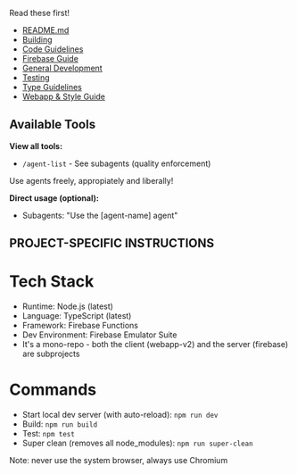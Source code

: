 Read these first!

- [README.md](README.md)
- [Building](docs/guides/building.md)
- [Code Guidelines](docs/guides/code.md)
- [Firebase Guide](docs/guides/firebase.md)
- [General Development](docs/guides/general.md)
- [Testing](docs/guides/testing.md)
- [Type Guidelines](docs/guides/types.md)
- [Webapp & Style Guide](docs/guides/webapp-and-style-guide.md)

## Available Tools

**View all tools:**

- `/agent-list` - See subagents (quality enforcement)

Use agents freely, appropiately and liberally!

**Direct usage (optional):**

- Subagents: "Use the [agent-name] agent"

## PROJECT-SPECIFIC INSTRUCTIONS

# Tech Stack

- Runtime: Node.js (latest)
- Language: TypeScript (latest)
- Framework: Firebase Functions
- Dev Environment: Firebase Emulator Suite
- It's a mono-repo - both the client (webapp-v2) and the server (firebase) are subprojects

# Commands

- Start local dev server (with auto-reload): `npm run dev`
- Build: `npm run build`
- Test: `npm test`
- Super clean (removes all node_modules): `npm run super-clean`

Note: never use the system browser, always use Chromium
